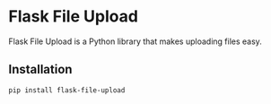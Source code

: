 # Flask File Upload

Flask File Upload is a Python library that makes uploading files easy.

## Installation

```bash
pip install flask-file-upload
```
